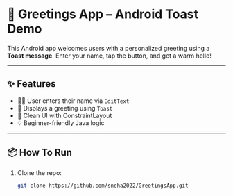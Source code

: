 # 👋 Greetings App – Android Toast Demo

This Android app welcomes users with a personalized greeting using a **Toast message**. Enter your name, tap the button, and get a warm hello!

---

## ✨ Features

- 🧑‍💻 User enters their name via `EditText`
- 👋 Displays a greeting using `Toast`
- 🎨 Clean UI with ConstraintLayout
- 💡 Beginner-friendly Java logic

---

## 📦 How To Run

1. Clone the repo:
   ```bash
   git clone https://github.com/sneha2022/GreetingsApp.git
